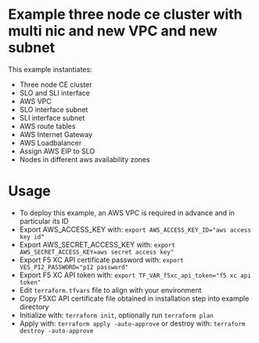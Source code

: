 # Example three node ce cluster with multi nic and new VPC and new subnet

This example instantiates:

- Three node CE cluster
- SLO and SLI interface
- AWS VPC
- SLO interface subnet
- SLI interface subnet
- AWS route tables
- AWS Internet Gateway
- AWS Loadbalancer
- Assign AWS EIP to SLO
- Nodes in different aws availability zones

# Usage

- To deploy this example, an AWS VPC is required in advance and in particular its ID  
- Export AWS_ACCESS_KEY with: `export AWS_ACCESS_KEY_ID="aws access key id"`
- Export AWS_SECRET_ACCESS_KEY with: `export AWS_SECRET_ACCESS_KEY=aws secret access key"`
- Export F5 XC API certificate password with: `export VES_P12_PASSWORD="p12 password"`
- Export F5 XC API token with: `export TF_VAR_f5xc_api_token="f5 xc api token"`
- Edit `terraform.tfvars` file to align with your environment
- Copy F5XC API certificate file obtained in installation step into example directory
- Initialize with: `terraform init`, optionally run `terraform plan`
- Apply with: `terraform apply -auto-approve` or destroy with: `terraform destroy -auto-approve`